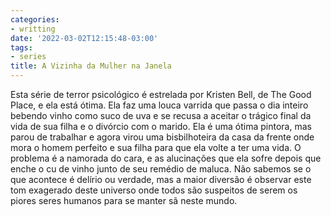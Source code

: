 ```yaml
---
categories:
- writting
date: '2022-03-02T12:15:48-03:00'
tags:
- series
title: A Vizinha da Mulher na Janela
---
```


Esta série de terror psicológico é estrelada por Kristen Bell, de The Good Place, e ela está ótima. Ela faz uma louca varrida que passa o dia inteiro bebendo vinho como suco de uva e se recusa a aceitar o trágico final da vida de sua filha e o divórcio com o marido. Ela é uma ótima pintora, mas parou de trabalhar e agora virou uma bisbilhoteira da casa da frente onde mora o homem perfeito e sua filha para que ela volte a ter uma vida. O problema é a namorada do cara, e as alucinações que ela sofre depois que enche o cu de vinho junto de seu remédio de maluca. Não sabemos se o que acontece é delírio ou verdade, mas a maior diversão é observar este tom exagerado deste universo onde todos são suspeitos de serem os piores seres humanos para se manter sã neste mundo.